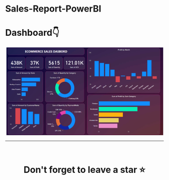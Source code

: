 # Sales-Report-PowerBI
# Dashboard👇
<img src="https://github.com/AdityaMarne/PoweBI/blob/main/E-Commerse%20Sales%20Dashbord/Dashbord.png">
<hr />
<br />

# <div align="center">Don't forget to leave a star ⭐️

